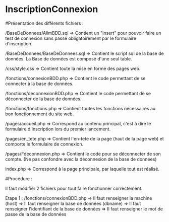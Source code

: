 # InscriptionConnexion

#Présentation des différents fichiers : 

/BaseDeDonnees/AlimBDD.sql  => Contient un "insert" pour pouvoir faire un test de connexion sans passé obligatoirement par le formulaire d'inscription.

/BaseDeDonnees/BaseDeDonnees.sql => Contient le script sql de la base de données. La Base de données est composé d'une seul table.

/css/style.css => Contient toute la mise en forme des pages web.

/fonctions/connexionBDD.php => Contient le code permettant de se connecter à la base de données.

/fonctions/deconnexionBDD.php => Contient le code permettant de se déconnecter de la base de données.

/fonctions/fonctions.php => Contient toutes les fonctions nécessaires au bon fonctionnement du site web.

/pages/accueil.php	=> Correspond au contenu principal, c'est à dire le formulaire d'inscription lors du premier lancement.

/pages/en_tete.php => Contient l'en-tete de la page (haut de la page web) et comporte le formulaire de connexion.

/pages/Fdeconnexion.php => Contient le code pour se déconnecter de son compte. (Ne pas confondre avec la déconnexion de la base de données)

index.php => Correspond à la page principale, par laquelle tout est réalisé.

#Procédure : 

Il faut modifier 2 fichiers pour tout faire fonctionner correctement.

Etape 1 : 
/fonctions/connexionBDD.php
    => Il faut renseigner la machine (host)
    => Il faut renseigner la base de données (dbname)
    => Il faut renseigner l'identifiant de la base de données
    => Il faut renseigner le mot de passe de la base de données
    

